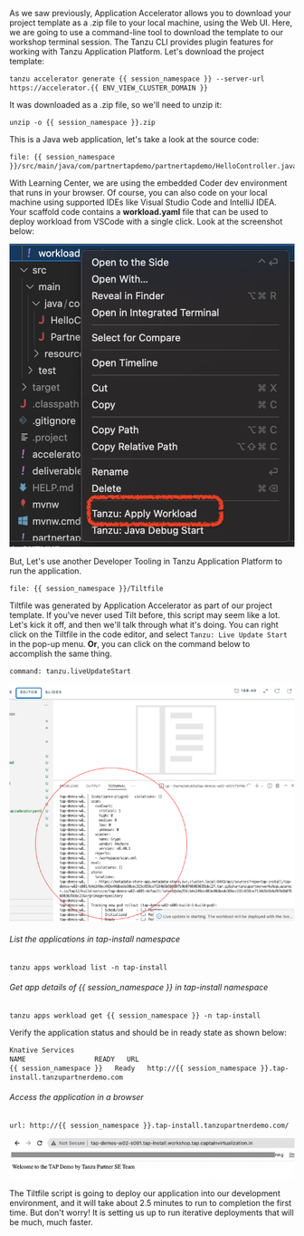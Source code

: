 As we saw previously, Application Accelerator allows you to download your project template as a .zip file to your local machine, using the Web UI. Here, we are going to use a command-line tool to download the template to our workshop terminal session. The Tanzu CLI provides plugin features for working with Tanzu Application Platform. Let's download the project template:

```execute
tanzu accelerator generate {{ session_namespace }} --server-url https://accelerator.{{ ENV_VIEW_CLUSTER_DOMAIN }}
```

It was downloaded as a .zip file, so we'll need to unzip it:

```execute
unzip -o {{ session_namespace }}.zip
```

This is a Java web application, let's take a look at the source code:

```editor:open-file
file: {{ session_namespace }}/src/main/java/com/partnertapdemo/partnertapdemo/HelloController.java
```

With Learning Center, we are using the embedded Coder dev environment that runs in your browser. Of course, you can also code on your local machine using supported IDEs like Visual Studio Code and IntelliJ IDEA. Your scaffold code contains a **workload.yaml** file that can be used to deploy workload from VSCode with a single click. Look at the screenshot below:

![workload-apply](images/tap-workload-apply.png)

But, Let's use another Developer Tooling in Tanzu Application Platform to run the application.

```editor:open-file
file: {{ session_namespace }}/Tiltfile
``` 

Tiltfile was generated by Application Accelerator as part of our project template. If you've never used Tilt before, this script may seem like a lot. Let's kick it off, and then we'll talk through what it's doing. You can right click on the Tiltfile in the code editor, and select `Tanzu: Live Update Start` in the pop-up menu. **Or**, you can click on the command below to accomplish the same thing.

```editor:execute-command
command: tanzu.liveUpdateStart
```

![IDE app](images/IDE-2.png)

###### List the applications in tap-install namespace

```execute
tanzu apps workload list -n tap-install
```

###### Get app details of {{ session_namespace }} in tap-install namespace

```execute
tanzu apps workload get {{ session_namespace }} -n tap-install
```

Verify the application status and should be in ready state as shown below: 

```
Knative Services
NAME                 READY   URL
{{ session_namespace }}   Ready   http://{{ session_namespace }}.tap-install.tanzupartnerdemo.com
```

###### Access the application in a browser

```dashboard:open-url
url: http://{{ session_namespace }}.tap-install.tanzupartnerdemo.com/
```

![IDE app](images/IDE-1.png)

The Tiltfile script is going to deploy our application into our development environment, and it will take about 2.5 minutes to run to completion the first time. But don't worry! It is setting us up to run iterative deployments that will be much, much faster.
